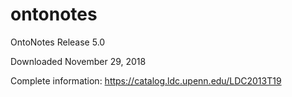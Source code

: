 # ontonotes

OntoNotes Release 5.0

Downloaded November 29, 2018

Complete information:
https://catalog.ldc.upenn.edu/LDC2013T19